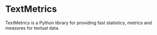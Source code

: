 TextMetrics
===========

TextMetrics is a Python library for providing fast statistics, metrics and measures for textual data.
